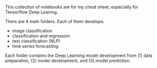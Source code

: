 This collection of notebooks are for my cheat sheet, especially for Tensorflow Deep Leaning.

There are 4 main folders. Each of them develops:
- image classification
- classification and regression
- text classification (NLP)
- time series forecasting

Each folder contains the Deep Learning model development from (1) data preparation, (2) model development, and (3) model prediction.
